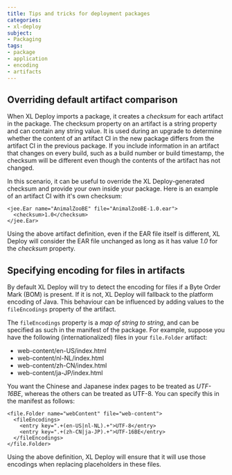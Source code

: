 ```yaml
---
title: Tips and tricks for deployment packages
categories:
- xl-deploy
subject:
- Packaging
tags:
- package
- application
- encoding
- artifacts
---
```


## Overriding default artifact comparison

When XL Deploy imports a package, it creates a _checksum_ for each artifact in the package. The checksum property on an artifact is a string property and can contain any string value. It is used during an upgrade to determine whether the content of an artifact CI in the new package differs from the artifact CI in the previous package. If you include information in an artifact that changes on every build, such as a build number or build timestamp, the checksum will be different even though the contents of the artifact has not changed.

In this scenario, it can be useful to override the XL Deploy-generated checksum and provide your own inside your package. Here is an example of an artifact CI with it's own checksum:

    <jee.Ear name="AnimalZooBE" file="AnimalZooBE-1.0.ear">
      <checksum>1.0</checksum>
    </jee.Ear>

Using the above artifact definition, even if the EAR file itself is different, XL Deploy will consider the EAR file unchanged as long as it has value _1.0_ for the _checksum_ property.

## Specifying encoding for files in artifacts

By default XL Deploy will try to detect the encoding for files if a Byte Order Mark (BOM) is present. If it is not, XL Deploy will fallback to the platform encoding of Java. This behaviour can be influenced by adding values to the `fileEncodings` property of the artifact.

The `fileEncodings` property is a _map of string to string_, and can be specified as such in the manifest of the package. For example, suppose you have the following (internationalized) files in your `file.Folder` artifact:

* web-content/en-US/index.html
* web-content/nl-NL/index.html
* web-content/zh-CN/index.html
* web-content/ja-JP/index.html

You want the Chinese and Japanese index pages to be treated as _UTF-16BE_, whereas the others can be treated as UTF-8. You can specify this in the manifest as follows:

    <file.Folder name="webContent" file="web-content">
      <fileEncodings>
        <entry key=".+(en-US|nl-NL).+">UTF-8</entry>
        <entry key=".+(zh-CN|ja-JP).+">UTF-16BE</entry>
      </fileEncodings>
    </file.Folder>

Using the above definition, XL Deploy will ensure that it will use those encodings when replacing placeholders in these files.
